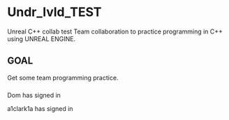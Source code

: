 # Undr_lvld_TEST
Unreal C++ collab test
Team collaboration to practice programming in C++ using UNREAL ENGINE.

## GOAL
Get some team programming practice.

###
Dom has signed in


a1clark1a has signed in